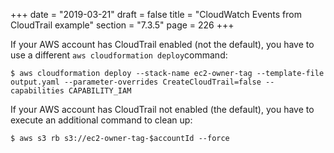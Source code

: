 +++
date = "2019-03-21"
draft = false
title = "CloudWatch Events from CloudTrail example"
section = "7.3.5"
page = 226
+++

If your AWS account has CloudTrail enabled (not the default), you have to use a different `aws cloudformation deploy`command:

```
$ aws cloudformation deploy --stack-name ec2-owner-tag --template-file output.yaml --parameter-overrides CreateCloudTrail=false --capabilities CAPABILITY_IAM
```

If your AWS account has CloudTrail not enabled (the default), you have to execute an additional command to clean up:

```
$ aws s3 rb s3://ec2-owner-tag-$accountId --force
```
